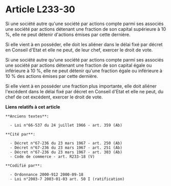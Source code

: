 # Article L233-30

Si une société autre qu'une société par actions compte parmi ses associés une société par actions détenant une fraction de
son capital supérieure à 10 %, elle ne peut détenir d'actions émises par cette dernière.

Si elle vient à en posséder, elle doit les aliéner dans le délai fixé par décret en Conseil d'Etat et elle ne peut, de leur
chef, exercer le droit de vote.

Si une société autre qu'une société par actions compte parmi ses associés une société par actions détenant une fraction de
son capital égale ou inférieure à 10 %, elle ne peut détenir qu'une fraction égale ou inférieure à 10 % des actions émises
par cette dernière.

Si elle vient à en posséder une fraction plus importante, elle doit aliéner l'excédent dans le délai fixé par décret en
Conseil d'Etat et elle ne peut, du chef de cet excédent, exercer le droit de vote.

**Liens relatifs à cet article**

	**Anciens textes**:

	  - Loi n°66-537 du 24 juillet 1966 - art. 359 (Ab)

	**Cité par**:

	  - Décret n°67-236 du 23 mars 1967 - art. 250 (Ab)
	  - Décret n°67-236 du 23 mars 1967 - art. 251 (Ab)
	  - Décret n°67-236 du 23 mars 1967 - art. 303 (Ab)
	  - Code de commerce - art. R233-18 (V)

	**Codifié par**:

	  - Ordonnance 2000-912 2000-09-18
	  - Loi n°2003-7 2003-01-03 art. 50 I (ratification)
